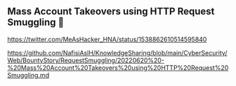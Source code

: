## Mass Account Takeovers using HTTP Request Smuggling 👻

https://twitter.com/MeAsHacker_HNA/status/1538862610514595840

https://github.com/NafisiAslH/KnowledgeSharing/blob/main/CyberSecurity/Web/BountyStory/RequestSmuggling/20220620%20-%20Mass%20Account%20Takeovers%20using%20HTTP%20Request%20Smuggling.md